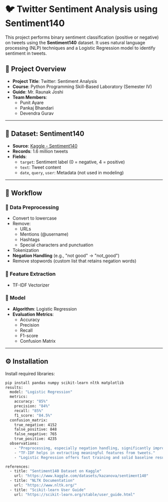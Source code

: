 # 🐦 Twitter Sentiment Analysis using Sentiment140

This project performs binary sentiment classification (positive or negative) on tweets using the **Sentiment140** dataset. It uses natural language processing (NLP) techniques and a Logistic Regression model to identify sentiment in tweets.

## 📘 Project Overview

- **Project Title**: Twitter: Sentiment Analysis  
- **Course**: Python Programming Skill-Based Laboratory (Semester IV)  
- **Guide**: Mr. Raunak Joshi  
- **Team Members**:
  - Punit Ayare  
  - Pankaj Bhandari  
  - Devendra Gurav  

---

## 📂 Dataset: Sentiment140

- **Source**: [Kaggle - Sentiment140](https://www.kaggle.com/datasets/kazanova/sentiment140)
- **Records**: 1.6 million tweets  
- **Fields**:
  - `target`: Sentiment label (0 = negative, 4 = positive)
  - `text`: Tweet content
  - `date`, `query`, `user`: Metadata (not used in modeling)

---

## 🧠 Workflow

### 🔹 Data Preprocessing
- Convert to lowercase
- Remove:
  - URLs
  - Mentions (@username)
  - Hashtags
  - Special characters and punctuation
- Tokenization
- **Negation Handling** (e.g., "not good" → "not_good")
- Remove stopwords (custom list that retains negation words)

### 🔹 Feature Extraction
- TF-IDF Vectorizer

### 🔹 Model
- **Algorithm**: Logistic Regression  
- **Evaluation Metrics**:
  - Accuracy
  - Precision
  - Recall
  - F1-score
  - Confusion Matrix

---

## ⚙️ Installation

Install required libraries:

```bash
pip install pandas numpy scikit-learn nltk matplotlib
results:
  model: "Logistic Regression"
  metrics:
    accuracy: "85%"
    precision: "84%"
    recall: "85%"
    f1_score: "84.5%"
  confusion_matrix:
    true_negative: 4152
    false_positive: 848
    false_negative: 765
    true_positive: 4235
  observations:
    - "Preprocessing, especially negation handling, significantly improves accuracy."
    - "TF-IDF helps in extracting meaningful features from tweets."
    - "Logistic Regression offers fast training and solid baseline results."

references:
  - title: "Sentiment140 Dataset on Kaggle"
    url: "https://www.kaggle.com/datasets/kazanova/sentiment140"
  - title: "NLTK Documentation"
    url: "https://www.nltk.org/"
  - title: "Scikit-learn User Guide"
    url: "https://scikit-learn.org/stable/user_guide.html"
